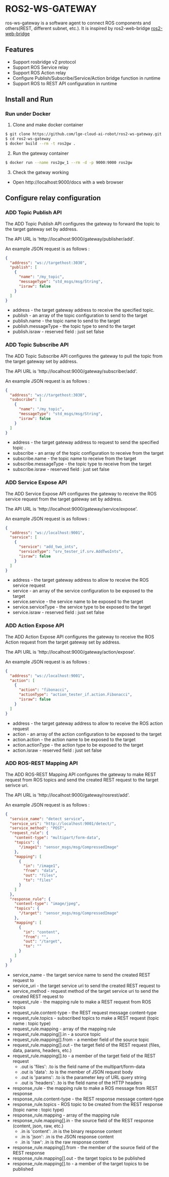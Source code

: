 # ROS2-WS-GATEWAY

ros-ws-gateway is a software agent to connect ROS components and others(REST, different subnet, etc.). 
It is inspired by ros2-web-bridge [ros2-web-bridge](https://github.com/RobotWebTools/ros2-web-bridge)

## Features

  * Support rosbridge v2 protocol
  * Support ROS Service relay
  * Support ROS Action relay 
  * Configure Publish/Subscribe/Service/Action bridge function in runtime
  * Support ROS to REST API configuration in runtime

## Install and Run

### Run under Docker

1. Clone and make docker container
  ```bash
  $ git clone https://github.com/lge-cloud-ai-robot/ros2-ws-gateway.git
  $ cd ros2-ws-gateway
  $ docker build --rm -t ros2gw .
  ```
2. Run the gateway container
  ```bash
  $ docker run --name ros2gw_1 --rm -d -p 9000:9000 ros2gw
  ```
3. Check the gatway working

- Open http://localhost:9000/docs with a web browser


## Configure relay configuration

### ADD Topic Publish API

The ADD Topic Publish API configures the gateway to forward the topic to the target gateway set by address.

The API URL is 'http://localhost:9000/gateway/publisher/add'.

An example JSON request is as follows :

```json
{
  "address": "ws://targethost:3030",
  "publish": [
    {
      "name": "/my_topic",
      "messageType": "std_msgs/msg/String",
      "israw": false
    }
  ]
}
```
* address - the target gateway address to receive the specified topic.
* publish - an array of the topic configuration to send to the target
* publish.name - the topic name to send to the target
* publish.messageType - the topic type to send to the target
* publish.israw - reserved field : just set false

### ADD Topic Subscribe API

The ADD Topic Subscribe API configures the gateway to pull the topic from the target gateway set by address.

The API URL is 'http://localhost:9000/gateway/subscriber/add'.

An example JSON request is as follows :

```json
{
  "address": "ws://targethost:3030",
  "subscribe": [
    {
      "name": "/my_topic",
      "messageType": "std_msgs/msg/String",
      "israw": false
    }
  ]
}
```
* address - the target gateway address to request to send the specified topic .
* subscribe - an array of the topic configuration to receive from the target
* subscribe.name - the topic name to receive from the target
* subscribe.messageType - the topic type to receive from the target
* subscribe.israw - reserved field : just set false


### ADD Service Expose API

The ADD Service Expose API configures the gateway to receive the ROS service request from the target gateway set by address.

The API URL is 'http://localhost:9000/gateway/service/expose'.

An example JSON request is as follows :

```json
{
  "address": "ws://localhost:9001",
  "service": [
    {
      "service": "add_two_ints",
      "serviceType": "srv_tester_if.srv.AddTwoInts",
      "israw": false
    }
  ]
}
```
* address - the target gateway address to allow to receive the ROS service request
* service - an array of the service configuration to be exposed to the target
* service.service - the service name to be exposed to the target
* service.serviceType - the service type to be exposed to the target
* service.israw - reserved field : just set false

### ADD Action Expose API

The ADD Action Expose API configures the gateway to receive the ROS Action request from the target gateway set by address.

The API URL is 'http://localhost:9000/gateway/action/expose'.

An example JSON request is as follows :

```json
{
  "address": "ws://localhost:9001",
  "action": [
    {
      "action": "fibonacci",
      "actionType": "action_tester_if.action.Fibonacci",
      "israw": false
    }
  ]
}
```
* address - the target gateway address to allow to receive the ROS action request
* action - an array of the action configuration to be exposed to the target
* action.action - the action name to be exposed to the target
* action.actionType - the action type to be exposed to the target
* action.israw - reserved field : just set false

### ADD ROS-REST Mapping API

The ADD ROS-REST Mapping API configures the gateway to make REST request from ROS topics and send the created REST request to the target serivce uri.

The API URL is 'http://localhost:9000/gateway/rosrest/add'.

An example JSON request is as follows :

```json
{
  "service_name": "detect service",
  "service_uri": "http://localhost:9001/detect/",
  "service_method": "POST",
  "request_rule": {
    "content-type": "multipart/form-data",
    "topics": {
      "/image1": "sensor_msgs/msg/CompressedImage"
    },
    "mapping": [
      {
        "in": "/image1",
        "from": "data",
        "out": "files",
        "to": "files"
      }
    ]
  },
  "response_rule": {
    "content-type": "image/jpeg",
    "topics": {
      "/target": "sensor_msgs/msg/CompressedImage"
    },
    "mapping": [
      {
        "in": "content",
        "from": "",
        "out": "/target",
        "to": ""
      }
    ]
  }
}
```
* service_name - the target service name to send the created REST request to
* service_uri - the target service uri to send the created REST request to
* service_method - request method of the target service uri to send the created REST request to
* request_rule - the mapping rule to make a REST request from ROS topics
* request_rule.content-type - the REST request message content-type
* request_rule.topics - subscribed topics to make a REST request (topic name : topic type)
* request_rule.mapping - array of the mapping rule
* request_rule.mapping[].in - a source topic
* request_rule.mapping[].from - a member field of the source topic
* request_rule.mapping[].out - the target field of the REST request (files, data, params, headers, etc.)  
* request_rule.mapping[].to - a member of the target field of the REST request
  * .out is 'files': .to is the field name of the multipart/form-data
  * .out is 'data': .to is the member of JSON request body
  * .out is 'params': .to is the parameter key of URL query string
  * .out is 'headers': .to is the field name of the HTTP headers
* response_rule - the mapping rule to make a ROS message from REST response
* response_rule.content-type - the REST response message content-type
* response_rule.topics - ROS topic to be created from the REST response (topic name : topic type)
* response_rule.mapping - array of the mapping rule
* response_rule.mapping[].in - the source field of the REST response (content, json, raw, etc.)
  * .in is 'content': .in is the binary response content
  * .in is 'json': .in is the JSON response content
  * .in is 'raw': .in is the raw response content
* response_rule.mapping[].from - the member of the source field of the REST response 
* response_rule.mapping[].out - the target topics to be published
* response_rule.mapping[].to - a member of the target topics to be published